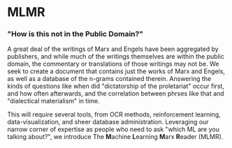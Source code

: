 # MLMR
### "How is this not in the Public Domain?"

A great deal of the writings of Marx and Engels have been aggregated by publishers, and while much of the writings themselves are within the public domain, the commentary or translations of those writings may not be. We seek to create a document that contains just the works of Marx and Engels, as well as a database of the n-grams contained therein. Answering the kinds of questions like when did "dictatorship of the proletariat" occur first, and how often afterwards, and the correlation between phrses like that and "dialectical materialism" in time.

This will require several tools, from OCR methods, reinforcement learning, data-visualization, and sheer database administration. Leveraging our narrow corner of expertise as people who need to ask "which ML are you talking about?", we introduce The **M**achine **L**earning **M**arx **R**eader (MLMR).
